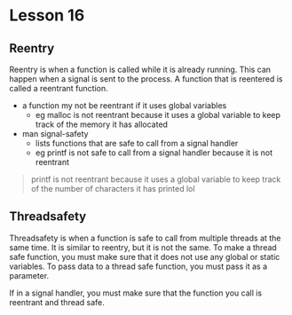 # Lesson 16

## Reentry

Reentry is when a function is called while it is already running. This can happen when a signal is sent to the process.
A function that is reentered is called a reentrant function.

- a function my not be reentrant if it uses global variables
  - eg malloc is not reentrant because it uses a global variable to keep track of the memory it has allocated
- man signal-safety
  - lists functions that are safe to call from a signal handler
  - eg printf is not safe to call from a signal handler because it is not reentrant

> printf is not reentrant because it uses a global variable to keep track of the number of characters it has printed lol

## Threadsafety

Threadsafety is when a function is safe to call from multiple threads at the same time.
It is similar to reentry, but it is not the same.
To make a thread safe function, you must make sure that it does not use any global or static variables.
To pass data to a thread safe function, you must pass it as a parameter. 

If in a signal handler, you must make sure that the function you call is reentrant and thread safe.


